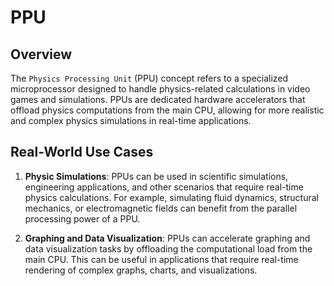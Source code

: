 # PPU
## Overview
The `Physics Processing Unit` (PPU) concept refers to a specialized microprocessor designed to handle physics-related calculations in video games and simulations. PPUs are dedicated hardware accelerators that offload physics computations from the main CPU, allowing for more realistic and complex physics simulations in real-time applications.

## Real-World Use Cases
1. **Physic Simulations**: PPUs can be used in scientific simulations, engineering applications, and other scenarios that require real-time physics calculations. For example, simulating fluid dynamics, structural mechanics, or electromagnetic fields can benefit from the parallel processing power of a PPU.

2. **Graphing and Data Visualization**: PPUs can accelerate graphing and data visualization tasks by offloading the computational load from the main CPU. This can be useful in applications that require real-time rendering of complex graphs, charts, and visualizations.